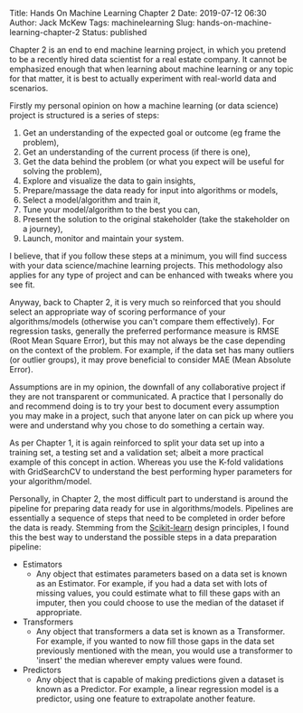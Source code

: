 Title: Hands On Machine Learning Chapter 2
Date: 2019-07-12 06:30
Author: Jack McKew
Tags: machinelearning
Slug: hands-on-machine-learning-chapter-2
Status: published

Chapter 2 is an end to end machine learning project, in which you pretend to be a recently hired data scientist for a real estate company. It cannot be emphasized enough that when learning about machine learning or any topic for that matter, it is best to actually experiment with real-world data and scenarios.

Firstly my personal opinion on how a machine learning (or data science) project is structured is a series of steps:

1.  Get an understanding of the expected goal or outcome (eg frame the problem),
2.  Get an understanding of the current process (if there is one),
3.  Get the data behind the problem (or what you expect will be useful for solving the problem),
4.  Explore and visualize the data to gain insights,
5.  Prepare/massage the data ready for input into algorithms or models,
6.  Select a model/algorithm and train it,
7.  Tune your model/algorithm to the best you can,
8.  Present the solution to the original stakeholder (take the stakeholder on a journey),
9.  Launch, monitor and maintain your system.

I believe, that if you follow these steps at a minimum, you will find success with your data science/machine learning projects. This methodology also applies for any type of project and can be enhanced with tweaks where you see fit.

Anyway, back to Chapter 2, it is very much so reinforced that you should select an appropriate way of scoring performance of your algorithms/models (otherwise you can't compare them effectively). For regression tasks, generally the preferred performance measure is RMSE (Root Mean Square Error), but this may not always be the case depending on the context of the problem. For example, if the data set has many outliers (or outlier groups), it may prove beneficial to consider MAE (Mean Absolute Error).

Assumptions are in my opinion, the downfall of any collaborative project if they are not transparent or communicated. A practice that I personally do and recommend doing is to try your best to document every assumption you may make in a project, such that anyone later on can pick up where you were and understand why you chose to do something a certain way.

As per Chapter 1, it is again reinforced to split your data set up into a training set, a testing set and a validation set; albeit a more practical example of this concept in action. Whereas you use the K-fold validations with GridSearchCV to understand the best performing hyper parameters for your algorithm/model.

Personally, in Chapter 2, the most difficult part to understand is around the pipeline for preparing data ready for use in algorithms/models. Pipelines are essentially a sequence of steps that need to be completed in order before the data is ready. Stemming from the [Scikit-learn](https://arxiv.org/pdf/1309.0238v1.pdf) design principles, I found this the best way to understand the possible steps in a data preparation pipeline:

-   Estimators
    -   Any object that estimates parameters based on a data set is known as an Estimator. For example, if you had a data set with lots of missing values, you could estimate what to fill these gaps with an imputer, then you could choose to use the median of the dataset if appropriate.
-   Transformers
    -   Any object that transformers a data set is known as a Transformer. For example, if you wanted to now fill those gaps in the data set previously mentioned with the mean, you would use a transformer to 'insert' the median wherever empty values were found.
-   Predictors
    -   Any object that is capable of making predictions given a dataset is known as a Predictor. For example, a linear regression model is a predictor, using one feature to extrapolate another feature.
